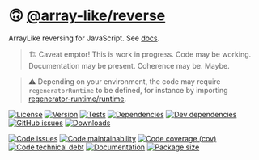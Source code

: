 :upside_down_face: [@array-like/reverse](https://array-like.github.io/reverse)
==

ArrayLike reversing for JavaScript.
See [docs](https://array-like.github.io/reverse/index.html).

> :building_construction: Caveat emptor! This is work in progress. Code may be
> working. Documentation may be present. Coherence may be. Maybe.

> :warning: Depending on your environment, the code may require
> `regeneratorRuntime` to be defined, for instance by importing
> [regenerator-runtime/runtime](https://www.npmjs.com/package/regenerator-runtime).

[![License](https://img.shields.io/github/license/array-like/reverse.svg)](https://raw.githubusercontent.com/array-like/reverse/main/LICENSE)
[![Version](https://img.shields.io/npm/v/@array-like/reverse.svg)](https://www.npmjs.org/package/@array-like/reverse)
[![Tests](https://img.shields.io/github/workflow/status/array-like/reverse/ci:test?event=push&label=tests)](https://github.com/array-like/reverse/actions/workflows/ci:test.yml?query=branch:main)
[![Dependencies](https://img.shields.io/david/array-like/reverse.svg)](https://david-dm.org/array-like/reverse)
[![Dev dependencies](https://img.shields.io/david/dev/array-like/reverse.svg)](https://david-dm.org/array-like/reverse?type=dev)
[![GitHub issues](https://img.shields.io/github/issues/array-like/reverse.svg)](https://github.com/array-like/reverse/issues)
[![Downloads](https://img.shields.io/npm/dm/@array-like/reverse.svg)](https://www.npmjs.org/package/@array-like/reverse)

[![Code issues](https://img.shields.io/codeclimate/issues/array-like/reverse.svg)](https://codeclimate.com/github/array-like/reverse/issues)
[![Code maintainability](https://img.shields.io/codeclimate/maintainability/array-like/reverse.svg)](https://codeclimate.com/github/array-like/reverse/trends/churn)
[![Code coverage (cov)](https://img.shields.io/codecov/c/gh/array-like/reverse/main.svg)](https://codecov.io/gh/array-like/reverse)
[![Code technical debt](https://img.shields.io/codeclimate/tech-debt/array-like/reverse.svg)](https://codeclimate.com/github/array-like/reverse/trends/technical_debt)
[![Documentation](https://array-like.github.io/reverse/badge.svg)](https://array-like.github.io/reverse/source.html)
[![Package size](https://img.shields.io/bundlephobia/minzip/@array-like/reverse)](https://bundlephobia.com/result?p=@array-like/reverse)

